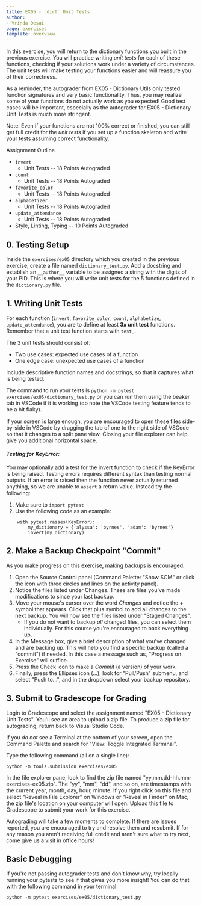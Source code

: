 ```yaml
---
title: EX05 - `dict` Unit Tests
author:
- Vrinda Desai
page: exercises
template: overview
---
```


In this exercise, you will return to the dictionary functions you built in the previous exercise. You will practice writing *unit tests* for each of these functions, checking if your solutions work under a variety of circumstances. The unit tests will make testing your functions easier and will reassure you of their correctness.

As a reminder, the autograder from EX05 - Dictionary Utils only tested function signatures and very basic functionality. Thus, you may realize some of your functions do not actually work as you expected! Good test cases will be important, especially as the autograder for EX05 - Dictionary Unit Tests is much more stringent.

Note: Even if your functions are not 100% correct or finished, you can still get full credit for the *unit tests* if you set up a function skeleton and write your tests assuming correct functionality. 

Assignment Outline

* `invert`
    * Unit Tests -- 18 Points Autograded
* `count`
    * Unit Tests -- 18 Points Autograded
* `favorite_color` 
    * Unit Tests -- 18 Points Autograded
* `alphabetizer`
    * Unit Tests -- 18 Points Autograded
* `update_attendance`
    * Unit Tests -- 18 Points Autograded
* Style, Linting, Typing -- 10 Points Autograded




## 0. Testing Setup

Inside the `exercises/ex05` directory which you created in the previous exercise, create a file named `dictionary_test.py`. Add a docstring and establish an `__author__` variable to be assigned a string with the digits of your PID. This is where you will write unit tests for the 5 functions defined in the `dictionary.py` file.

## 1. Writing Unit Tests

For each function (`invert`, `favorite_color`, `count`, `alphabetize`, `update_attendance`), you are to define at least **3x unit test** functions. Remember that a unit test function starts with `test_`.

The 3 unit tests should consist of:

- Two use cases: expected use cases of a function
- One edge case: unexpected use cases of a function

Include descriptive function names and docstrings, so that it captures what is being tested.

The command to run your tests is `python -m pytest exercises/ex05/dictionary_test.py` or you can run them using the beaker tab in VSCode if it is working (do note the VSCode testing feature tends to be a bit flaky).

If your screen is large enough, you are encouraged to open these files side-by-side in VSCode by dragging the tab of one to the right side of VSCode so that it changes to a split pane view. Closing your file explorer can help give you additional horizontal space.

#### _Testing for KeyError:_

You may optionally add a test for the invert function to check if the KeyError is being raised. Testing errors requires different syntax than testing normal outputs. If an error is raised then the function never actually returned anything, so we are unable to `assert` a return value. Instead try the following:

1. Make sure to `import pytest`
2. Use the following code as an example:

```{.python }
    with pytest.raises(KeyError):
        my_dictionary = {'alyssa': 'byrnes', 'adam': 'byrnes'}
        invert(my_dictionary)
```


## 2. Make a Backup Checkpoint "Commit"

As you make progress on this exercise, making backups is encouraged.

1. Open the Source Control panel (Command Palette: "Show SCM" or click the icon with three circles and lines on the activity panel).
2. Notice the files listed under Changes. These are files you've made modifications to since your last backup.
3. Move your mouse's cursor over the word _Changes_ and notice the + symbol that appears. Click that plus symbol to add all changes to the next backup. You will now see the files listed under "Staged Changes".
   - If you do not want to backup _all_ changed files, you can select them individually. For this course you're encouraged to back everything up.
4. In the Message box, give a brief description of what you've changed and are backing up. This will help you find a specific backup (called a "commit") if needed. In this case a message such as, "Progress on Exercise" will suffice.
5. Press the Check icon to make a _Commit_ (a version) of your work.
6. Finally, press the Ellipses icon (...), look for "Pull/Push" submenu, and select "Push to...", and in the dropdown select your backup repository.

## 3. Submit to Gradescope for Grading

Login to Gradescope and select the assignment named "EX05 - Dictionary Unit Tests". You'll see an area to upload a zip file. To produce a zip file for autograding, return back to Visual Studio Code.

If you _do not_ see a Terminal at the bottom of your screen, open the Command Palette and search for "View: Toggle Integrated Terminal".

Type the following command (all on a single line):

`python -m tools.submission exercises/ex05`

In the file explorer pane, look to find the zip file named "yy.mm.dd-hh.mm-exercises-ex05.zip". The "yy", "mm", "dd", and so on, are timestamps with the current year, month, day, hour, minute. If you right click on this file and select "Reveal in File Explorer" on Windows or "Reveal in Finder" on Mac, the zip file's location on your computer will open. Upload this file to Gradescope to submit your work for this exercise.

Autograding will take a few moments to complete. If there are issues reported, you are encouraged to try and resolve them and resubmit. If for any reason you aren't receiving full credit and aren't sure what to try next, come give us a visit in office hours!

## Basic Debugging

If you're not passing autograder tests and don't know why, try locally running your pytests to see if that gives you more insight! You can do that with the following command in your terminal: 

`python -m pytest exercises/ex05/dictionary_test.py`